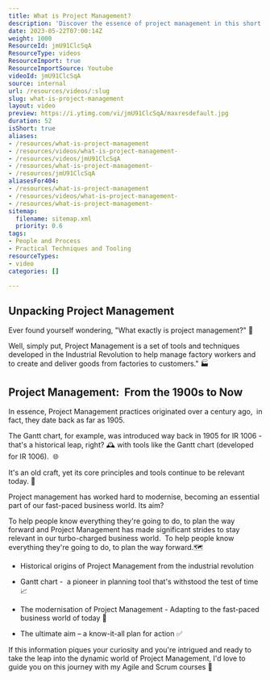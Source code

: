 ```yaml
---
title: What is Project Management?
description: 'Discover the essence of project management in this short video! Learn how it evolved from manufacturing to enhance teamwork and efficiency. #agile #scrum'
date: 2023-05-22T07:00:14Z
weight: 1000
ResourceId: jmU91ClcSqA
ResourceType: videos
ResourceImport: true
ResourceImportSource: Youtube
videoId: jmU91ClcSqA
source: internal
url: /resources/videos/:slug
slug: what-is-project-management
layout: video
preview: https://i.ytimg.com/vi/jmU91ClcSqA/maxresdefault.jpg
duration: 52
isShort: true
aliases:
- /resources/what-is-project-management
- /resources/videos/what-is-project-management-
- /resources/videos/jmU91ClcSqA
- /resources/what-is-project-management-
- /resources/jmU91ClcSqA
aliasesFor404:
- /resources/what-is-project-management
- /resources/videos/what-is-project-management-
- /resources/what-is-project-management-
sitemap:
  filename: sitemap.xml
  priority: 0.6
tags:
- People and Process
- Practical Techniques and Tooling
resourceTypes:
- video
categories: []

---
```

## Unpacking Project Management

Ever found yourself wondering, "What exactly is project management?" 🎯

Well, simply put, Project Management is a set of tools and techniques developed in the Industrial Revolution to help manage factory workers and to create and deliver goods from factories to customers." 🏭

## Project Management:  From the 1900s to Now

In essence, Project Management practices originated over a century ago,  in fact, they date back as far as 1905. 

The Gantt chart, for example, was introduced way back in 1905 for IR 1006 - that's a historical leap, right? 🕰️ with tools like the Gantt chart (developed for IR 1006).  🌐

It's an old craft, yet its core principles and tools continue to be relevant today. 📅

Project management has worked hard to modernise, becoming an essential part of our fast-paced business world. Its aim?

To help people know everything they're going to do, to plan the way forward and Project Management has made significant strides to stay relevant in our turbo-charged business world.  To help people know everything they're going to do, to plan the way forward.🗺️

- Historical origins of Project Management from the industrial revolution

- Gantt chart -  a pioneer in planning tool that's withstood the test of time 📈

- The modernisation of Project Management - Adapting to the fast-paced business world of today 🚀

- The ultimate aim – a know-it-all plan for action ✅

If this information piques your curiosity and you're intrigued and ready to take the leap into the dynamic world of Project Management, I'd love to guide you on this journey with my Agile and Scrum courses 🚀
